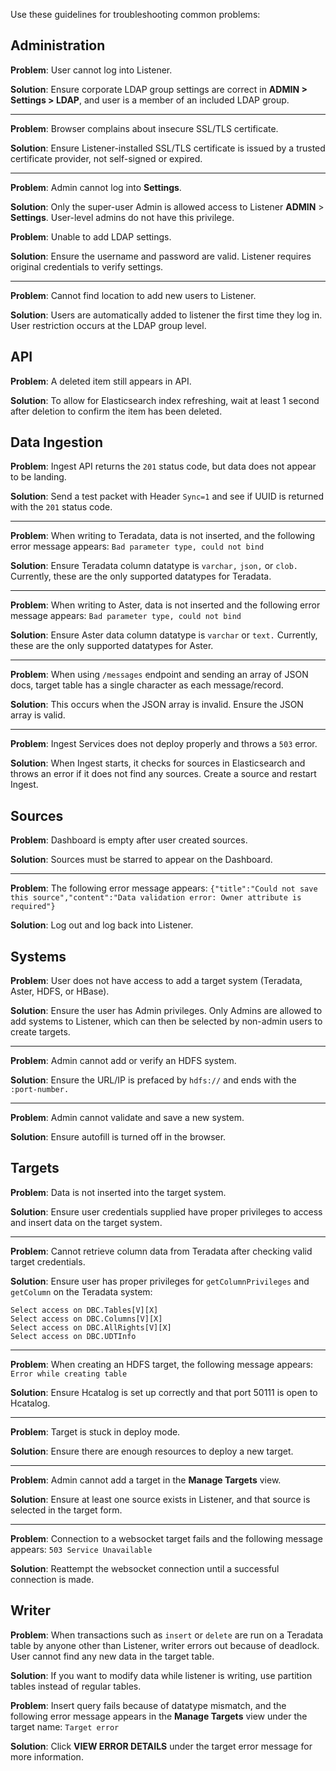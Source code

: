Use these guidelines for troubleshooting common problems:

## Administration

__Problem__:
User cannot log into Listener.

__Solution__:
Ensure corporate LDAP group settings are correct in **ADMIN > Settings > LDAP**, and user is a member of an included LDAP group.

---
__Problem__:
Browser complains about insecure SSL/TLS certificate.

__Solution__:
Ensure Listener-installed SSL/TLS certificate is issued by a trusted certificate provider, not self-signed or expired.

---
__Problem__:
Admin cannot log into **Settings**.

__Solution__:
Only the super-user Admin is allowed access to Listener **ADMIN** > **Settings**.  User-level admins do not have this privilege.

__Problem__:
Unable to add LDAP settings.

__Solution__:
Ensure the username and password are valid. Listener requires original credentials to verify settings.

---
__Problem__:
Cannot find location to add new users to Listener.

__Solution__:
Users are automatically added to listener the first time they log in.  User restriction occurs at the LDAP group level.

## API
__Problem__:
A deleted item still appears in API.

__Solution__:
To allow for Elasticsearch index refreshing, wait at least 1 second after deletion to confirm the item has been deleted.

## Data Ingestion

__Problem__:
Ingest API returns the `201` status code, but data does not appear to be landing.

__Solution__:
Send a test packet with Header `Sync=1` and see if UUID is returned with the `201` status code.

---
__Problem__:
When writing to Teradata, data is not inserted, and the following error message appears: `Bad parameter type, could not bind`

__Solution__:
Ensure Teradata column datatype is `varchar,` `json,` or `clob.`  Currently, these are the only supported datatypes for Teradata.

---
__Problem__:
When writing to Aster, data is not inserted and the following error message appears: `Bad parameter type, could not bind`

__Solution__:
Ensure Aster data column datatype is `varchar` or `text.`  Currently, these are the only supported datatypes for Aster.

---
__Problem__:
When using `/messages` endpoint and sending an array of JSON docs, target table has a single character as each message/record.

__Solution__:
This occurs when the JSON array is invalid. Ensure the JSON array is valid.

---
__Problem__:
Ingest Services does not deploy properly and throws a `503` error.

__Solution__:
When Ingest starts, it checks for sources in Elasticsearch and throws an error if it does not find any sources. Create a source and restart Ingest.

## Sources

__Problem__:
Dashboard is empty after user created sources.

__Solution__:
Sources must be starred to appear on the Dashboard.

---
__Problem__:
The following error message appears: `{"title":"Could not save this source","content":"Data validation error: Owner attribute is required"}`

__Solution__:
Log out and log back into Listener.

## Systems
__Problem__:
User does not have access to add a target system (Teradata, Aster, HDFS, or HBase).

__Solution__:
Ensure the user has Admin privileges.  Only Admins are allowed to add systems to Listener, which can then be selected by non-admin users to create targets.

---
__Problem__:
Admin cannot add or verify an HDFS system.

__Solution__:
Ensure the URL/IP is prefaced by `hdfs://` and ends with the `:port-number.`

---
__Problem__:
Admin cannot validate and save a new system.

__Solution__:
Ensure autofill is turned off in the browser.

## Targets
__Problem__:
Data is not inserted into the target system.

__Solution__:
Ensure user credentials supplied have proper privileges to access and insert data on the target system. 

---
__Problem__:
Cannot retrieve column data from Teradata after checking valid target credentials.

__Solution__:
Ensure user has proper privileges for `getColumnPrivileges` and `getColumn` on the Teradata system:

```
Select access on DBC.Tables[V][X]
Select access on DBC.Columns[V][X]
Select access on DBC.AllRights[V][X]
Select access on DBC.UDTInfo
```
---
__Problem__:
When creating an HDFS target, the following message appears: `Error while creating table`

__Solution__:
Ensure Hcatalog is set up correctly and that port 50111 is open to Hcatalog.

---
__Problem__:
Target is stuck in deploy mode.

__Solution__:
Ensure there are enough resources to deploy a new target.

---
__Problem__:
Admin cannot add a target in the **Manage Targets** view.

__Solution__:
Ensure at least one source exists in Listener, and that source is selected in the target form.

---
__Problem__:
Connection to a websocket target fails and the following message appears: `503 Service Unavailable`

__Solution__:
Reattempt the websocket connection until a successful connection is made.

## Writer

__Problem__:
When transactions such as `insert` or `delete` are run on a Teradata table by anyone other than Listener, writer errors out because of deadlock. User cannot find any new data in the target table.

__Solution__:
If you want to modify data while listener is writing, use partition tables instead of regular tables.

__Problem__:
Insert query fails because of  datatype mismatch, and the following error message appears in the **Manage Targets** view under the target name: `Target error` 

__Solution__:
Click **VIEW ERROR DETAILS** under the target error message for more information.
